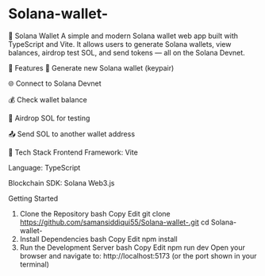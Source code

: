 # Solana-wallet-
🔐 Solana Wallet
A simple and modern Solana wallet web app built with TypeScript and Vite. It allows users to generate Solana wallets, view balances, airdrop test SOL, and send tokens — all on the Solana Devnet.

🚀 Features
🔑 Generate new Solana wallet (keypair)

🌐 Connect to Solana Devnet

💰 Check wallet balance

💸 Airdrop SOL for testing

📤 Send SOL to another wallet address

🧰 Tech Stack
Frontend Framework: Vite

Language: TypeScript

Blockchain SDK: Solana Web3.js

Getting Started
1. Clone the Repository
bash
Copy
Edit
git clone https://github.com/samansiddiqui55/Solana-wallet-.git
cd Solana-wallet-
2. Install Dependencies
bash
Copy
Edit
npm install
3. Run the Development Server
bash
Copy
Edit
npm run dev
Open your browser and navigate to:
http://localhost:5173 (or the port shown in your terminal)
